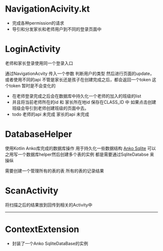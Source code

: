 # NavigationAcivity.kt
- 完成各种permission的请求
- 导引和分发家长和老师用户到不同的登录页面中

# LoginActivity 
老师和家长登录使用同一个登录入口 

通过NavigationAcvity 传入一个参数 判断用户的类型 然后进行页面的update， 或者使用不同的api
不管是家长还是孩子在创建完成之后，都会返回一个token 这个token 暂时是不会变化的

- 在老师登录完成之后会在数据库中持久化一个老师的加入的班级的list
- 并且将当前老师所在的id 和 家长所在地id 保存在CLASS_ID	中
如果点击创建班级会导引到老师创建班级的页面中去。
- todo
 老师的api 未完成 
 家长的api 未完成

# DatabaseHelper 
使用Kotlin Anko库完成的数据库操作 用于持久化一些数据结构
[Anko Sqlite](https://github.com/Kotlin/anko/wiki/Anko-SQLite#accessing-database)
可以之用写一个数据库helper然后创建多个表的实例
都是需要通过SqliteDatabse 来操纵

需要创建一个管理所有的表的表
所有的表的记录结果


# ScanActivity
将扫描之后的结果放到回传到相关的Activity中
***
# ContextExtension
- 封装了一个Anko SqliteDataBase的实例
